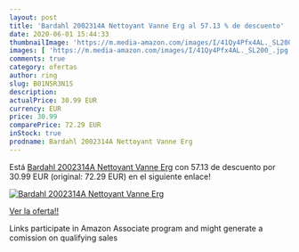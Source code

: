 ```yaml
---
layout: post
title: 'Bardahl 2002314A Nettoyant Vanne Erg al 57.13 % de descuento'
date: 2020-06-01 15:44:33
thumbnailImage: 'https://m.media-amazon.com/images/I/41Qy4Pfx4AL._SL200_.jpg'
images: [ 'https://m.media-amazon.com/images/I/41Qy4Pfx4AL._SL200_.jpg' ]
comments: true
category: ofertas
author: ring
slug: B01N5R3N1S
description:
actualPrice: 30.99 EUR
currency: EUR
price: 30.99
comparePrice: 72.29 EUR
inStock: true
prodname: Bardahl 2002314A Nettoyant Vanne Erg
---
```


Está [Bardahl 2002314A Nettoyant Vanne Erg](https://www.amazon.fr/dp/B01N5R3N1S/?tag=tolees0d-21) con 57.13 de descuento por 30.99 EUR (original: 72.29 EUR) en el siguiente enlace!

[![Bardahl 2002314A Nettoyant Vanne Erg](https://m.media-amazon.com/images/I/41Qy4Pfx4AL._SL200_.jpg)](https://www.amazon.fr/dp/B01N5R3N1S/?tag=tolees0d-21)

[Ver la oferta!!](https://www.amazon.fr/dp/B01N5R3N1S/?tag=tolees0d-21)

Links participate in Amazon Associate program and might generate a comission on qualifying sales


